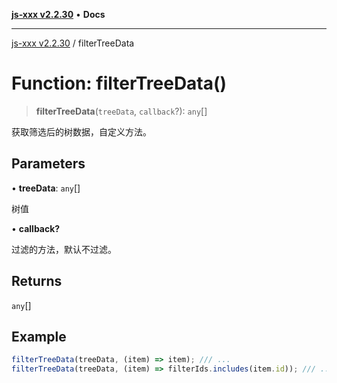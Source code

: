 [**js-xxx v2.2.30**](../README.md) • **Docs**

***

[js-xxx v2.2.30](../README.md) / filterTreeData

# Function: filterTreeData()

> **filterTreeData**(`treeData`, `callback`?): `any`[]

获取筛选后的树数据，自定义方法。

## Parameters

• **treeData**: `any`[]

树值

• **callback?**

过滤的方法，默认不过滤。

## Returns

`any`[]

## Example

```ts
filterTreeData(treeData, (item) => item); /// ...
filterTreeData(treeData, (item) => filterIds.includes(item.id)); /// ...
```
